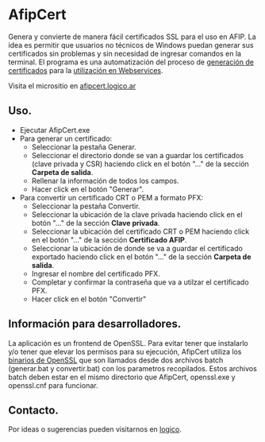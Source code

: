 # AfipCert
Genera y convierte de manera fácil certificados SSL para el uso en AFIP. La idea es permitir que usuarios no técnicos de Windows puedan generar sus certificados sin problemas y sin necesidad de ingresar comandos en la terminal. El programa es una automatización del proceso de [generación de certificados](http://www.afip.gov.ar/ws/WSAA/cert-req-howto.txt) para la [utilización en Webservices](https://www.afip.gob.ar/ws/WSAA/WSAA.ObtenerCertificado.pdf).

Visita el micrositio en [afipcert.logico.ar](https://afipcert.logico.ar)


## Uso.

- Ejecutar AfipCert.exe
- Para generar un certificado:
  - Seleccionar la pestaña Generar.
  - Seleccionar el directorio donde se van a guardar los certificados (clave privada y CSR) haciendo click en el botón "..." de la sección **Carpeta de salida**.
  - Rellenar la información de todos los campos.
  - Hacer click en el botón "Generar".
- Para convertir un certificado CRT o PEM a formato PFX:
  - Seleccionar la pestaña Convertir.
  - Seleccionar la ubicación de la clave privada haciendo click en el botón "..." de la sección **Clave privada**.
  - Seleccionar la ubicación del certificado CRT o PEM haciendo click en el botón "..." de la sección **Certificado AFIP**.
  - Seleccionar la ubicación de donde se va a guardar el certificado exportado haciendo click en el botón "..." de la sección **Carpeta de salida**.
  - Ingresar el nombre del certificado PFX.
  - Completar y confirmar la contraseña que va a utilzar el certificado PFX.
  - Hacer click en el botón "Convertir"

## Información para desarrolladores.

La aplicación es un frontend de OpenSSL. Para evitar tener que instalarlo y/o tener que elevar los permisos para su ejecución, AfipCert utiliza los [binarios de OpenSSL](https://bintray.com/vszakats/generic/openssl) que son llamados desde dos archivos batch (generar.bat y convertir.bat) con los parametros recopilados. Estos archivos batch deben estar en el mismo directorio que AfipCert, openssl.exe y openssl.cnf para funcionar.

## Contacto.

Por ideas o sugerencias pueden visitarnos en [logico](https://logico.ar/contacto).
